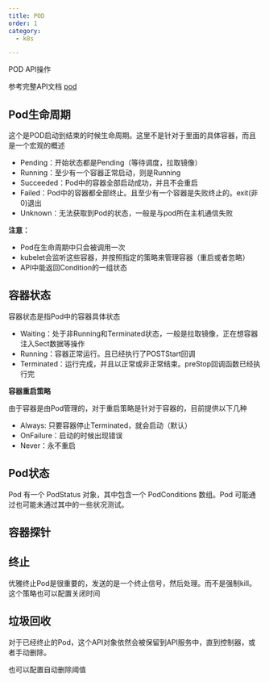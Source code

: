 ```yaml
---
title: POD
order: 1
category:
  - k8s

---
```


POD API操作

参考完整API文档 [pod]

## Pod生命周期

这个是POD启动到结束的时候生命周期。这里不是针对于里面的具体容器，而且是一个宏观的概述

- Pending：开始状态都是Pending（等待调度，拉取镜像）
- Running：至少有一个容器正常启动，则是Running
- Succeeded：Pod中的容器全部启动成功，并且不会重启
- Failed：Pod中的容器都全部终止。且至少有一个容器是失败终止的。exit(非0)退出
- Unknown：无法获取到Pod的状态，一般是与pod所在主机通信失败

**注意：**

- Pod在生命周期中只会被调用一次
- kubelet会监听这些容器，并按照指定的策略来管理容器（重启或者忽略）
- API中能返回Condition的一组状态

## 容器状态

容器状态是指Pod中的容器具体状态

- Waiting：处于非Running和Terminated状态，一般是拉取镜像，正在想容器注入Sect数据等操作
- Running：容器正常运行。且已经执行了POSTStart回调
- Terminated：运行完成，并且以正常或非正常结束。preStop回调函数已经执行完

**容器重启策略**

由于容器是由Pod管理的，对于重启策略是针对于容器的，目前提供以下几种

- Always: 只要容器停止Terminated，就会启动（默认）
- OnFailure：启动的时候出现错误
- Never：永不重启

## Pod状态
Pod 有一个 PodStatus 对象，其中包含一个 PodConditions 数组。Pod 可能通过也可能未通过其中的一些状况测试。

## 容器探针

## 终止
优雅终止Pod是很重要的，发送的是一个终止信号，然后处理。而不是强制kill。这个策略也可以配置关闭时间

## 垃圾回收
对于已经终止的Pod，这个API对象依然会被保留到API服务中，直到控制器，或者手动删除。

也可以配置自动删除阈值

[pod]: https://kubernetes.io/zh-cn/docs/reference/kubernetes-api/workload-resources/pod-v1/

